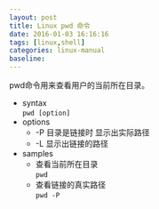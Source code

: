 ```yaml
---
layout: post
title: Linux pwd 命令
date: 2016-01-03 16:16:16
tags: [linux,shell]
categories: linux-manual
baseline:
---
```


pwd命令用来查看用户的当前所在目录。

- syntax<br>
  `pwd [option]`
- options
  - -P 目录是链接时 显示出实际路径
  - -L 显示出链接的路径
- samples
  - 查看当前所在目录<br>
    `pwd`
  - 查看链接的真实路径<br>
    `pwd -P`
